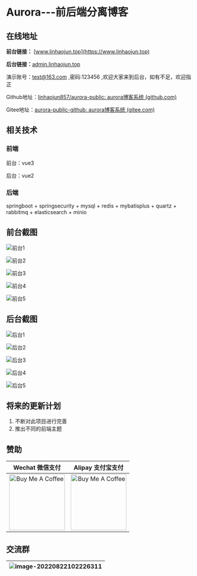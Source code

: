 

# Aurora---前后端分离博客

## 在线地址

**前台链接：** [www.linhaojun.top](https://www.linhaojun.top)

**后台链接：**[admin.linhaojun.top](https://admin.linhaojun.top)

演示账号：test@163.com ,密码:123456 ,欢迎大家来到后台，如有不足，欢迎指正

Github地址：[linhaojun857/aurora-public: aurora博客系统 (github.com)](https://github.com/linhaojun857/aurora-public)

Gitee地址：[aurora-public-github: aurora博客系统 (gitee.com)](https://gitee.com/linhaojun/aurora-public-github)

## 相关技术

### 前端

前台：vue3

后台：vue2

### 后端

springboot + springsecurity + mysql + redis + mybatisplus + quartz + rabbitmq + elasticsearch + minio

## 前台截图

![前台1](https://linhaojunblog-resource.oss-cn-hangzhou.aliyuncs.com/photos/7232dc518bfed9755c6266fdf5243e0d.png)

![前台2](https://linhaojunblog-resource.oss-cn-hangzhou.aliyuncs.com/photos/4d5d41fe49c2a42d6d756bde6a09d86c.png)

![前台3](https://linhaojunblog-resource.oss-cn-hangzhou.aliyuncs.com/photos/5e50616e20e1c9a9ea24bcb9cd25f428.png)

![前台4](https://linhaojunblog-resource.oss-cn-hangzhou.aliyuncs.com/photos/368d2b5787db9151286e079126e9f0bb.png)

![前台5](https://linhaojunblog-resource.oss-cn-hangzhou.aliyuncs.com/photos/a9db098405ead1bef9536a49187eef73.png)

## 后台截图

![后台1](https://linhaojunblog-resource.oss-cn-hangzhou.aliyuncs.com/photos/613edc1e2be6d21594add5a7549e1b16.png)

![后台2](https://linhaojunblog-resource.oss-cn-hangzhou.aliyuncs.com/photos/4b81eb41719d80c755e3ba39681aeff6.png)

![后台3](https://linhaojunblog-resource.oss-cn-hangzhou.aliyuncs.com/photos/d927b064ef199cabc9deb66b912d6e8d.png)

![后台4](https://linhaojunblog-resource.oss-cn-hangzhou.aliyuncs.com/photos/ea9a83ef3c79ca77587752205af0283a.png)

![后台5](https://linhaojunblog-resource.oss-cn-hangzhou.aliyuncs.com/photos/13ad9fc5299c095841101c9f24a06b9b.png)

## 将来的更新计划

1. 不断对此项目进行完善
2. 推出不同的前端主题

## 赞助

|                       Wechat 微信支付                        |                      Alipay 支付宝支付                       |
| :----------------------------------------------------------: | :----------------------------------------------------------: |
| <img src="https://linhaojunblog-resource.oss-cn-hangzhou.aliyuncs.com/articles/ed47edae605f74306f751c6fba9f14bd.png" alt="Buy Me A Coffee" width="150"> | <img src="https://linhaojunblog-resource.oss-cn-hangzhou.aliyuncs.com/articles/da4c6d8c13f66a8dd6716ddb48d73299.jpg" alt="Buy Me A Coffee" width="150"> |

## 交流群

| ![image-20220822102226311](https://linhaojunblog-resource.oss-cn-hangzhou.aliyuncs.com/img/image-20220822102226311.png) |
| ------------------------------------------------------------ |




